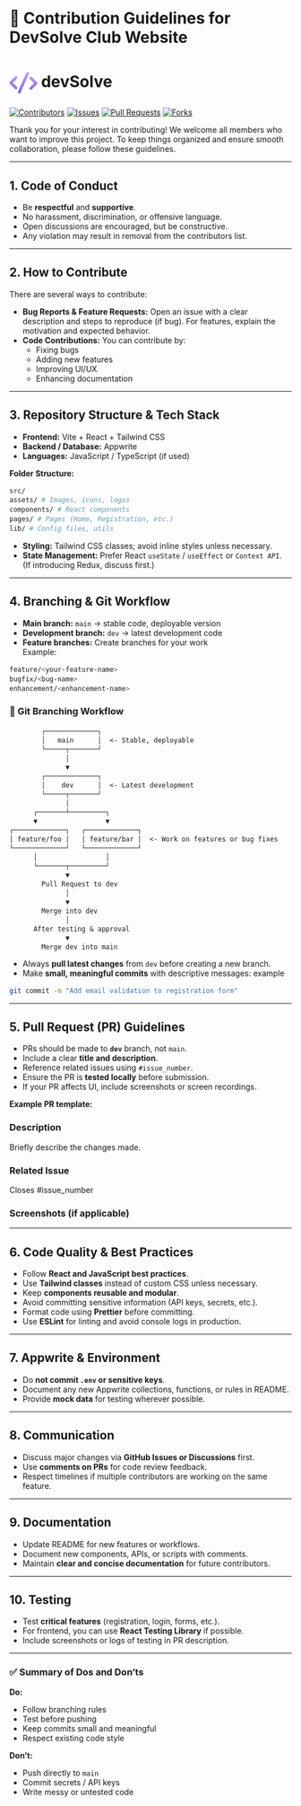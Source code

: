 # 📌 Contribution Guidelines for DevSolve Club Website

<h1>
  <img src="src/assets/logo.png" alt="Logo" width="50" style="vertical-align: middle;"> devSolve
</h1>

[![Contributors](https://img.shields.io/github/contributors/bhanu-katoch/devsolve?color=brightgreen)](https://github.com/bhanu-katoch/devsolve/graphs/contributors)
[![Issues](https://img.shields.io/github/issues/bhanu-katoch/devsolve?color=orange)](https://github.com/bhanu-katoch/devsolve/issues)
[![Pull Requests](https://img.shields.io/github/issues-pr/bhanu-katoch/devsolve?color=blue)](https://github.com/bhanu-katoch/devsolve/pulls)
[![Forks](https://img.shields.io/github/forks/bhanu-katoch/devsolve?color=lightblue)](https://github.com/bhanu-katoch/devsolve/network/members)


Thank you for your interest in contributing! We welcome all members who want to improve this project. To keep things organized and ensure smooth collaboration, please follow these guidelines.

---

## 1. Code of Conduct
- Be **respectful** and **supportive**.
- No harassment, discrimination, or offensive language.
- Open discussions are encouraged, but be constructive.
- Any violation may result in removal from the contributors list.

---

## 2. How to Contribute
There are several ways to contribute:

- **Bug Reports & Feature Requests:** Open an issue with a clear description and steps to reproduce (if bug). For features, explain the motivation and expected behavior.
- **Code Contributions:** You can contribute by:
  - Fixing bugs
  - Adding new features
  - Improving UI/UX
  - Enhancing documentation

---

## 3. Repository Structure & Tech Stack
- **Frontend:** Vite + React + Tailwind CSS
- **Backend / Database:** Appwrite
- **Languages:** JavaScript / TypeScript (if used)

**Folder Structure:**
```bash
src/
assets/ # Images, icons, logos
components/ # React components
pages/ # Pages (Home, Registration, etc.)
lib/ # Config files, utils
```

- **Styling:** Tailwind CSS classes; avoid inline styles unless necessary.
- **State Management:** Prefer React `useState` / `useEffect` or `Context API`. (If introducing Redux, discuss first.)

---

## 4. Branching & Git Workflow
- **Main branch:** `main` → stable code, deployable version
- **Development branch:** `dev` → latest development code
- **Feature branches:** Create branches for your work  
  Example:  
```sh
feature/<your-feature-name>
bugfix/<bug-name>
enhancement/<enhancement-name>
```
### 🌿 Git Branching Workflow

```text
        ┌─────────────┐
        │   main      │  <- Stable, deployable
        └─────┬───────┘
              │
              ▼
        ┌─────────────┐
        │    dev      │  <- Latest development
        └─────┬───────┘
              │
      ┌───────┴─────────┐
      ▼                 ▼
┌─────────────┐   ┌─────────────┐
│ feature/foo │   │ feature/bar │  <- Work on features or bug fixes
└─────────────┘   └─────────────┘
      │                 │
      └───────┬─────────┘
              ▼
        Pull Request to dev
              │
              ▼
        Merge into dev
              │
      After testing & approval
              ▼
        Merge dev into main
```
- Always **pull latest changes** from `dev` before creating a new branch.
- Make **small, meaningful commits** with descriptive messages:
example
```sh
git commit -m "Add email validation to registration form"
```

---

## 5. Pull Request (PR) Guidelines
- PRs should be made to **`dev`** branch, not `main`.
- Include a clear **title and description**.
- Reference related issues using `#issue_number`.
- Ensure the PR is **tested locally** before submission.
- If your PR affects UI, include screenshots or screen recordings.

**Example PR template:**
### Description
Briefly describe the changes made.

### Related Issue
Closes #issue_number

### Screenshots (if applicable)

---

## 6. Code Quality & Best Practices
- Follow **React and JavaScript best practices**.
- Use **Tailwind classes** instead of custom CSS unless necessary.
- Keep **components reusable and modular**.
- Avoid committing sensitive information (API keys, secrets, etc.).
- Format code using **Prettier** before committing.
- Use **ESLint** for linting and avoid console logs in production.

---

## 7. Appwrite & Environment
- Do **not commit `.env` or sensitive keys**.
- Document any new Appwrite collections, functions, or rules in README.
- Provide **mock data** for testing wherever possible.

---

## 8. Communication
- Discuss major changes via **GitHub Issues or Discussions** first.
- Use **comments on PRs** for code review feedback.
- Respect timelines if multiple contributors are working on the same feature.

---

## 9. Documentation
- Update README for new features or workflows.
- Document new components, APIs, or scripts with comments.
- Maintain **clear and concise documentation** for future contributors.

---

## 10. Testing
- Test **critical features** (registration, login, forms, etc.).
- For frontend, you can use **React Testing Library** if possible.
- Include screenshots or logs of testing in PR description.

---

### ✅ Summary of Dos and Don’ts
**Do:**  
- Follow branching rules  
- Test before pushing  
- Keep commits small and meaningful  
- Respect existing code style  

**Don’t:**  
- Push directly to `main`  
- Commit secrets / API keys  
- Write messy or untested code  
